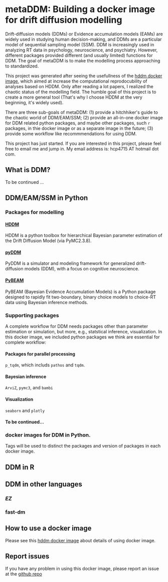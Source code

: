 # metaDDM: Building a docker image for drift diffusion modelling
Drift-diffusion models (DDMs) or Evidence accumulation models (EAMs) are widely used in studying human decision-making, and DDMs are a particular model of sequential sampling model (SSM). DDM is increasingly used in analyzing RT data in psychology, neuroscience, and psychiatry. However, different packages provided different (and usually limited) functions for DDM. The goal of metaDDM is to make the modelling process approaching to standardized. 

This project was generated after seeing the usefullness of the [hddm docker image](https://hub.docker.com/r/hcp4715/hddm), which aimed at increase the computational reprodocubility of analyses based on HDDM. Only after reading a lot papers, I realized the chaotic status of the modelling field. The humble goal of this project is to create a more general tool (That's why I choose HDDM at the very beginning, it's widely used). 

There are three sub-goals of metaDDM: (1) provide a hitchhiker's guide to the chaotic world of DDM/EAM/SSM; (2) provide an all-in-one docker image for DDM related python packages, and maybe other packages, such `r` packages, in thie docker image or as a separate image in the future; (3) provide some workflow like recommmendations for using DDM.

This project has just started. If you are interested in this project, please feel free to email me and jump in. My email address is: hcp4715 AT hotmail dot com.

## What is DDM? 
To be continued ...

## DDM/EAM/SSM in Python
### Packages for modelling
#### [HDDM](https://hddm.readthedocs.io/en/latest/)
HDDM is a python toolbox for hierarchical Bayesian parameter estimation of the Drift Diffusion Model (via PyMC2.3.8).

#### [pyDDM](https://github.com/mwshinn/PyDDM)
PyDDM is a simulator and modeling framework for generalized drift-diffusion models (DDM), with a focus on cognitive neuroscience.

#### [PyBEAM](https://github.com/murrowma/pybeam)
PyBEAM (Bayesian Evidence Accumulation Models) is a Python package designed to rapidly fit two-boundary, binary choice models to choice-RT data using Bayesian inference methods. 

### Supporting packages
A complete workflow for DDM needs packages other than parameter estimation or simulation, but more, e.g., statstical inference, visualization. In this docker image, we included python packages we think are essential for complete workflow:

#### Packages for parallel processing
`p_tqdm`, which includs `pathos` and `tqdm`.

#### Bayesian inference
`ArviZ`, `pymc3`, and `bambi`

#### Visualization
`seaborn` and `plotly`

#### To be continued...

### docker images for DDM in Python.
Tags will be used to distinct the packages and version of packages in each docker image.

## DDM in R

## DDM in  other languages
### *EZ*

### fast-dm 

## How to use a docker image
Please see this [hddm docker image](https://hub.docker.com/r/hcp4715/hddm) about details of using docker image. 

## Report issues
If you have any problem in using this docker image, please report an issue at the [github repo](https://github.com/hcp4715/hddm_docker/issues) 